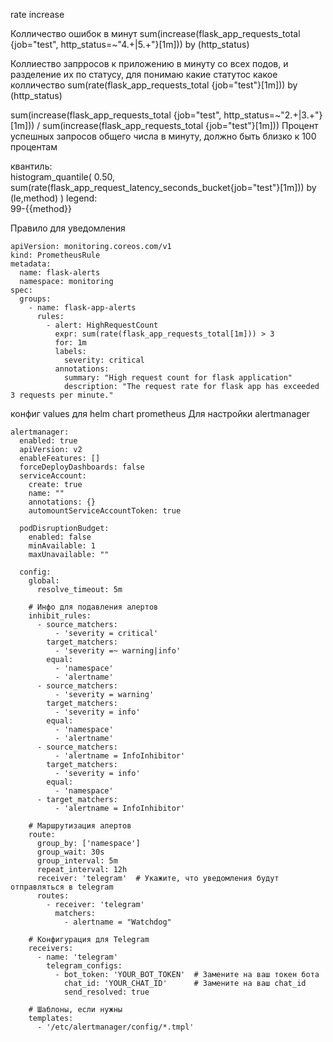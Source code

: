 rate 
increase



Колличество ошибок в минут
sum(increase(flask_app_requests_total {job="test", http_status=~"4.+|5.+"}[1m])) by (http_status)

Коллиество запрросов к приложению в минуту со всех подов, и разделение их по статусу, для понимаю какие статутос какое колличество 
sum(rate(flask_app_requests_total {job="test"}[1m])) by (http_status)


sum(increase(flask_app_requests_total {job="test", http_status=~"2.+|3.+"}[1m])) / sum(increase(flask_app_requests_total {job="test"}[1m]))
Процент успешных запросов общего числа в минуту, должно быть близко к 100 процентам


квантиль:  
histogram_quantile( 0.50,
    sum(rate(flask_app_request_latency_seconds_bucket{job="test"}[1m])) by (le,method)
)
legend:  
99-{{method}}




Правило для уведомления 
```
apiVersion: monitoring.coreos.com/v1
kind: PrometheusRule
metadata:
  name: flask-alerts
  namespace: monitoring
spec:
  groups:
    - name: flask-app-alerts
      rules:
        - alert: HighRequestCount
          expr: sum(rate(flask_app_requests_total[1m])) > 3
          for: 1m
          labels:
            severity: critical
          annotations:
            summary: "High request count for flask application"
            description: "The request rate for flask app has exceeded 3 requests per minute."

```

конфиг values для helm chart prometheus Для настройки alertmanager 
```
alertmanager:
  enabled: true
  apiVersion: v2
  enableFeatures: []
  forceDeployDashboards: false
  serviceAccount:
    create: true
    name: ""
    annotations: {}
    automountServiceAccountToken: true

  podDisruptionBudget:
    enabled: false
    minAvailable: 1
    maxUnavailable: ""

  config:
    global:
      resolve_timeout: 5m

    # Инфо для подавления алертов
    inhibit_rules:
      - source_matchers:
          - 'severity = critical'
        target_matchers:
          - 'severity =~ warning|info'
        equal:
          - 'namespace'
          - 'alertname'
      - source_matchers:
          - 'severity = warning'
        target_matchers:
          - 'severity = info'
        equal:
          - 'namespace'
          - 'alertname'
      - source_matchers:
          - 'alertname = InfoInhibitor'
        target_matchers:
          - 'severity = info'
        equal:
          - 'namespace'
      - target_matchers:
          - 'alertname = InfoInhibitor'

    # Маршрутизация алертов
    route:
      group_by: ['namespace']
      group_wait: 30s
      group_interval: 5m
      repeat_interval: 12h
      receiver: 'telegram'  # Укажите, что уведомления будут отправляться в telegram
      routes:
        - receiver: 'telegram'
          matchers:
            - alertname = "Watchdog"

    # Конфигурация для Telegram
    receivers:
      - name: 'telegram'
        telegram_configs:
          - bot_token: 'YOUR_BOT_TOKEN'  # Замените на ваш токен бота
            chat_id: 'YOUR_CHAT_ID'      # Замените на ваш chat_id
            send_resolved: true

    # Шаблоны, если нужны
    templates:
      - '/etc/alertmanager/config/*.tmpl'

```
